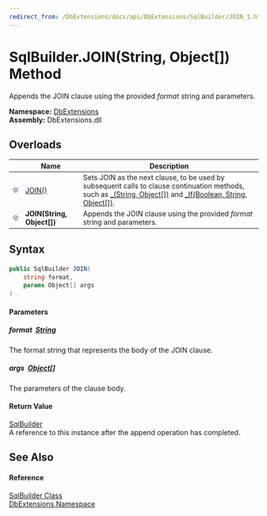 ```yaml
---
redirect_from: /DbExtensions/docs/api/DbExtensions/SqlBuilder/JOIN_1.html
---
```


SqlBuilder.JOIN(String, Object[]) Method
========================================
Appends the JOIN clause using the provided *format* string and parameters.
  
**Namespace:** [DbExtensions][1]  
**Assembly:** DbExtensions.dll

Overloads
---------

|                  | Name                       | Description                                                                                                                                                            |
| ---------------- | -------------------------- | ---------------------------------------------------------------------------------------------------------------------------------------------------------------------- |
| ![Public method] | [JOIN()][2]                | Sets JOIN as the next clause, to be used by subsequent calls to clause continuation methods, such as [_(String, Object[])][3] and [_If(Boolean, String, Object[])][4]. |
| ![Public method] | **JOIN(String, Object[])** | Appends the JOIN clause using the provided *format* string and parameters.                                                                                             |


Syntax
------

```csharp
public SqlBuilder JOIN(
	string format,
	params Object[] args
)
```

#### Parameters

##### *format*  [String][5]
The format string that represents the body of the JOIN clause.

##### *args*  [Object][6][]
The parameters of the clause body.

#### Return Value
[SqlBuilder][7]  
A reference to this instance after the append operation has completed.

See Also
--------

#### Reference
[SqlBuilder Class][7]  
[DbExtensions Namespace][1]  

[1]: ../README.md
[2]: JOIN.md
[3]: _.md
[4]: _If.md
[5]: https://learn.microsoft.com/dotnet/api/system.string
[6]: https://learn.microsoft.com/dotnet/api/system.object
[7]: README.md
[Public method]: ../../icons/pubmethod.svg "Public method"